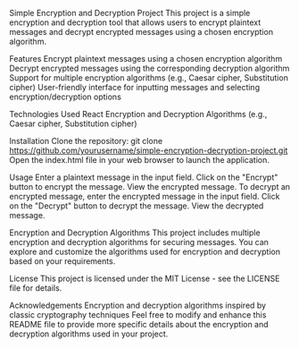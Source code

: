 Simple Encryption and Decryption Project
This project is a simple encryption and decryption tool that allows users to encrypt plaintext messages and decrypt encrypted messages using a chosen encryption algorithm.

Features
Encrypt plaintext messages using a chosen encryption algorithm
Decrypt encrypted messages using the corresponding decryption algorithm
Support for multiple encryption algorithms (e.g., Caesar cipher, Substitution cipher)
User-friendly interface for inputting messages and selecting encryption/decryption options

Technologies Used
React
Encryption and Decryption Algorithms (e.g., Caesar cipher, Substitution cipher)

Installation
Clone the repository:
git clone https://github.com/yourusername/simple-encryption-decryption-project.git
Open the index.html file in your web browser to launch the application.

Usage
Enter a plaintext message in the input field.
Click on the "Encrypt" button to encrypt the message.
View the encrypted message.
To decrypt an encrypted message, enter the encrypted message in the input field.
Click on the "Decrypt" button to decrypt the message.
View the decrypted message.

Encryption and Decryption Algorithms
This project includes multiple encryption and decryption algorithms for securing messages. You can explore and customize the algorithms used for encryption and decryption based on your requirements.

License
This project is licensed under the MIT License - see the LICENSE file for details.

Acknowledgements
Encryption and decryption algorithms inspired by classic cryptography techniques
Feel free to modify and enhance this README file to provide more specific details about the encryption and decryption algorithms used in your project.